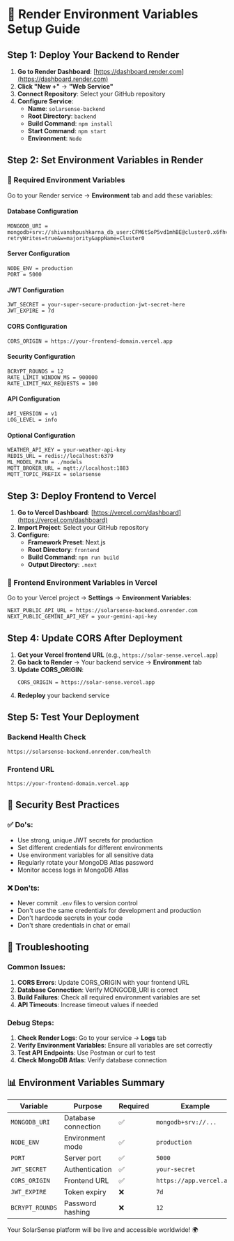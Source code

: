 # 🚀 Render Environment Variables Setup Guide

## Step 1: Deploy Your Backend to Render

1. **Go to Render Dashboard**: [https://dashboard.render.com](https://dashboard.render.com)
2. **Click "New +"** → **"Web Service"**
3. **Connect Repository**: Select your GitHub repository
4. **Configure Service**:
   - **Name**: `solarsense-backend`
   - **Root Directory**: `backend`
   - **Build Command**: `npm install`
   - **Start Command**: `npm start`
   - **Environment**: `Node`

## Step 2: Set Environment Variables in Render

### 🔧 Required Environment Variables

Go to your Render service → **Environment** tab and add these variables:

#### **Database Configuration**
```
MONGODB_URI = mongodb+srv://shivanshpushkarna_db_user:CFM6tSoP5vd1mhBE@cluster0.x6fhvdz.mongodb.net/solarsense?retryWrites=true&w=majority&appName=Cluster0
```

#### **Server Configuration**
```
NODE_ENV = production
PORT = 5000
```

#### **JWT Configuration**
```
JWT_SECRET = your-super-secure-production-jwt-secret-here
JWT_EXPIRE = 7d
```

#### **CORS Configuration**
```
CORS_ORIGIN = https://your-frontend-domain.vercel.app
```

#### **Security Configuration**
```
BCRYPT_ROUNDS = 12
RATE_LIMIT_WINDOW_MS = 900000
RATE_LIMIT_MAX_REQUESTS = 100
```

#### **API Configuration**
```
API_VERSION = v1
LOG_LEVEL = info
```

#### **Optional Configuration**
```
WEATHER_API_KEY = your-weather-api-key
REDIS_URL = redis://localhost:6379
ML_MODEL_PATH = ./models
MQTT_BROKER_URL = mqtt://localhost:1883
MQTT_TOPIC_PREFIX = solarsense
```

## Step 3: Deploy Frontend to Vercel

1. **Go to Vercel Dashboard**: [https://vercel.com/dashboard](https://vercel.com/dashboard)
2. **Import Project**: Select your GitHub repository
3. **Configure**:
   - **Framework Preset**: Next.js
   - **Root Directory**: `frontend`
   - **Build Command**: `npm run build`
   - **Output Directory**: `.next`

### 🔧 Frontend Environment Variables in Vercel

Go to your Vercel project → **Settings** → **Environment Variables**:

```
NEXT_PUBLIC_API_URL = https://solarsense-backend.onrender.com
NEXT_PUBLIC_GEMINI_API_KEY = your-gemini-api-key
```

## Step 4: Update CORS After Deployment

1. **Get your Vercel frontend URL** (e.g., `https://solar-sense.vercel.app`)
2. **Go back to Render** → Your backend service → **Environment** tab
3. **Update CORS_ORIGIN**:
   ```
   CORS_ORIGIN = https://solar-sense.vercel.app
   ```
4. **Redeploy** your backend service

## Step 5: Test Your Deployment

### Backend Health Check
```
https://solarsense-backend.onrender.com/health
```

### Frontend URL
```
https://your-frontend-domain.vercel.app
```

## 🔐 Security Best Practices

### ✅ Do's:
- Use strong, unique JWT secrets for production
- Set different credentials for different environments
- Use environment variables for all sensitive data
- Regularly rotate your MongoDB Atlas password
- Monitor access logs in MongoDB Atlas

### ❌ Don'ts:
- Never commit `.env` files to version control
- Don't use the same credentials for development and production
- Don't hardcode secrets in your code
- Don't share credentials in chat or email

## 🚨 Troubleshooting

### Common Issues:

1. **CORS Errors**: Update CORS_ORIGIN with your frontend URL
2. **Database Connection**: Verify MONGODB_URI is correct
3. **Build Failures**: Check all required environment variables are set
4. **API Timeouts**: Increase timeout values if needed

### Debug Steps:

1. **Check Render Logs**: Go to your service → **Logs** tab
2. **Verify Environment Variables**: Ensure all variables are set correctly
3. **Test API Endpoints**: Use Postman or curl to test
4. **Check MongoDB Atlas**: Verify database connection

## 📊 Environment Variables Summary

| Variable | Purpose | Required | Example |
|----------|---------|----------|---------|
| `MONGODB_URI` | Database connection | ✅ | `mongodb+srv://...` |
| `NODE_ENV` | Environment mode | ✅ | `production` |
| `PORT` | Server port | ✅ | `5000` |
| `JWT_SECRET` | Authentication | ✅ | `your-secret` |
| `CORS_ORIGIN` | Frontend URL | ✅ | `https://app.vercel.app` |
| `JWT_EXPIRE` | Token expiry | ❌ | `7d` |
| `BCRYPT_ROUNDS` | Password hashing | ❌ | `12` |

Your SolarSense platform will be live and accessible worldwide! 🌍
